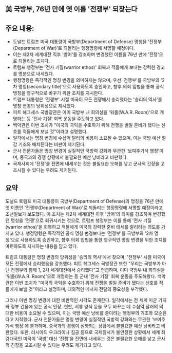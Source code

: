 ## 美 국방부, 76년 만에 옛 이름 '전쟁부' 되찾는다

## 주요 내용:
*   도널드 트럼프 미국 대통령이 국방부(Department of Defense) 명칭을 '전쟁부(Department of War)'로 되돌리는 행정명령에 서명할 예정이다.
*   이는 제2차 세계대전 직후 '방어'를 강조하며 변경했던 이름을 76년 만에 '전쟁'으로 되돌리는 조치다.
*   트럼프 행정부는 '전사 기질(warrior ethos)' 회복과 적들에게 보내는 강력한 경고를 명분으로 내세웠다.
*   행정명령은 즉각적인 명칭 변경을 의미하지는 않으며, 우선 '전쟁부'를 국방부의 '2차 명칭(secondary title)'으로 사용하도록 승인하고, 향후 의회 입법을 통해 공식 명칭을 영구적으로 바꾸기 위한 조치를 지시한다.
*   트럼프 대통령은 '전쟁부' 시절 미국이 모든 전쟁에서 승리했다는 '승리의 역사'를 명칭 변경의 당위성으로 제시했다.
*   피트 헤그세스 국방장관은 이미 국방부 내 회의실을 '워룸(W.A.R. Room)'으로 개명하는 등 '전사 기질' 회복 운동을 주도하고 있다.
*   백악관은 이번 조치가 "미국의 국익을 수호하기 위해 전쟁을 벌일 준비가 됐다는 신호를 적들에게 보낼 것"이라고 설명했다.
*   일각에서는 명칭 변경에 수십억 달러의 비용이 소요될 수 있으며, 이는 국방 예산 절감 기조와 배치된다는 비판이 제기된다.
*   군사 전문가들은 명칭 변경이 실질적인 국방력 강화와 무관한 '보여주기식 행정'이며, 중국과의 경쟁 상황에서 불필요한 예산 낭비라고 비판했다.
*   국제사회에 '전쟁'을 전면에 내세우는 것은 불필요한 오해를 낳고 군사적 긴장을 고조시킬 수 있다는 우려도 제기된다.

## 요약
도널드 트럼프 미국 대통령이 국방부(Department of Defense)의 명칭을 76년 만에 옛 이름인 '전쟁부(Department of War)'로 되돌리는 행정명령에 서명할 예정이라고 조선일보가 보도했다. 이 조치는 제2차 세계대전 이후 '방어'의 의미를 강조하며 변경했던 명칭을 '전쟁'으로 회귀시키는 것으로, 트럼프 행정부는 이를 통해 '전사 기질(warrior ethos)'을 회복하고 적들에게 미국의 강력한 준비 태세를 알리려는 의도를 가지고 있다. 행정명령은 즉각적인 공식 명칭 변경보다는 '전쟁부'를 국방부의 '2차 명칭'으로 사용하도록 승인하고, 향후 의회 입법을 통한 영구적인 명칭 변경을 위한 조치를 마련하도록 지시하는 내용을 담고 있다.

트럼프 대통령은 명칭 변경의 당위성을 '승리의 역사'에서 찾으며, '전쟁부' 시절 미국이 모든 전쟁에서 승리했음을 강조했다. 피트 헤그세스 국방장관 또한 "우리는 국방부가 아닌 전쟁부와 함께 1, 2차 세계대전에서 승리했다"고 언급하며, 이미 국방부 내 회의실을 '워룸(W.A.R. Room)'으로 개명하는 등 군내 '전사 기질' 회복 운동을 주도해왔다. 백악관은 이번 조치가 "미국의 국익을 수호하기 위해 전쟁을 벌일 준비가 됐다는 신호를 적들에게 보낼 것"이라고 설명하며, 대외적인 메시지 전달의 중요성을 부각했다.

그러나 이번 명칭 변경에 대한 비판적인 시각도 존재한다. 일각에서는 전 세계 미군 기지와 정부 건물에 있는 공식 인장, 현판, 서류 양식 등을 모두 바꾸는 데 수십억 달러의 막대한 비용이 소요될 수 있으며, 이는 국방 예산 낭비를 줄이려는 행정부의 기조와 모순된다고 지적했다. 군사 전문가들은 명칭 변경이 실질적인 국방력 강화와는 무관한 '보여주기식 행정'에 불과하며, 중국과의 경쟁이 심화되는 상황에서 불필요한 예산 낭비라고 비판했다. 또한, 러시아의 우크라이나 침공 등으로 국제질서가 불안정한 상황에서 세계 최강대국인 미국이 '국방' 대신 '전쟁'을 전면에 내세우는 것은 불필요한 오해를 낳고 군사적 긴장을 고조시킬 수 있다는 우려도 제기되고 있다.